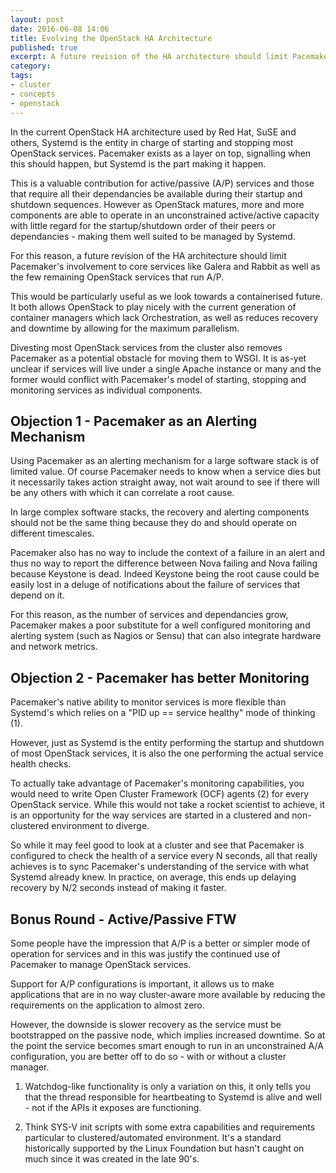 ```yaml
---
layout: post
date: 2016-06-08 14:06
title: Evolving the OpenStack HA Architecture
published: true
excerpt: A future revision of the HA architecture should limit Pacemaker involvement to services like Galera, Rabbit and the few remaining OpenStack services that can only run active/passive.
category:
tags: 
- cluster
- concepts
- openstack
---
```


In the current OpenStack HA architecture used by Red Hat, SuSE and
others, Systemd is the entity in charge of starting and stopping most
OpenStack services.  Pacemaker exists as a layer on top, signalling
when this should happen, but Systemd is the part making it happen.

This is a valuable contribution for active/passive (A/P) services and
those that require all their dependancies be available during their
startup and shutdown sequences.  However as OpenStack matures, more
and more components are able to operate in an unconstrained
active/active capacity with little regard for the startup/shutdown
order of their peers or dependancies - making them well suited to be
managed by Systemd.

For this reason, a future revision of the HA architecture should limit
Pacemaker's involvement to core services like Galera and Rabbit as
well as the few remaining OpenStack services that run A/P.

This would be particularly useful as we look towards a containerised
future.  It both allows OpenStack to play nicely with the current
generation of container managers which lack Orchestration, as well as
reduces recovery and downtime by allowing for the maximum parallelism.

Divesting most OpenStack services from the cluster also removes
Pacemaker as a potential obstacle for moving them to WSGI.  It is
as-yet unclear if services will live under a single Apache instance or
many and the former would conflict with Pacemaker's model of starting,
stopping and monitoring services as individual components.

## Objection 1 - Pacemaker as an Alerting Mechanism

Using Pacemaker as an alerting mechanism for a large software stack is
of limited value.  Of course Pacemaker needs to know when a service
dies but it necessarily takes action straight away, not wait around to
see if there will be any others with which it can correlate a root
cause.

In large complex software stacks, the recovery and alerting components
should not be the same thing because they do and should operate on
different timescales.

Pacemaker also has no way to include the context of a failure in an
alert and thus no way to report the difference between Nova failing
and Nova failing because Keystone is dead.  Indeed Keystone being the
root cause could be easily lost in a deluge of notifications about the
failure of services that depend on it.

For this reason, as the number of services and dependancies grow,
Pacemaker makes a poor substitute for a well configured monitoring and
alerting system (such as Nagios or Sensu) that can also integrate
hardware and network metrics.

## Objection 2 - Pacemaker has better Monitoring

Pacemaker's native ability to monitor services is more flexible than
Systemd's which relies on a "PID up == service healthy" mode of
thinking (1).

However, just as Systemd is the entity performing the startup and
shutdown of most OpenStack services, it is also the one performing the
actual service health checks.

To actually take advantage of Pacemaker's monitoring capabilities, you
would need to write Open Cluster Framework (OCF) agents (2) for every
OpenStack service. While this would not take a rocket scientist to
achieve, it is an opportunity for the way services are started in a
clustered and non-clustered environment to diverge.

So while it may feel good to look at a cluster and see that Pacemaker
is configured to check the health of a service every N seconds, all
that really achieves is to sync Pacemaker's understanding of the
service with what Systemd already knew.  In practice, on average, this
ends up delaying recovery by N/2 seconds instead of making it faster.

## Bonus Round - Active/Passive FTW

Some people have the impression that A/P is a better or simpler mode
of operation for services and in this was justify the continued use of
Pacemaker to manage OpenStack services.

Support for A/P configurations is important, it allows us to make
applications that are in no way cluster-aware more available by
reducing the requirements on the application to almost zero.

However, the downside is slower recovery as the service must be
bootstrapped on the passive node, which implies increased downtime.
So at the point the service becomes smart enough to run in an
unconstrained A/A configuration, you are better off to do so - with or
without a cluster manager.

1. Watchdog-like functionality is only a variation on this, it only
    tells you that the thread responsible for heartbeating to Systemd
    is alive and well - not if the APIs it exposes are functioning.

2. Think SYS-V init scripts with some extra capabilities and
    requirements particular to clustered/automated environment.  It's
    a standard historically supported by the Linux Foundation but
    hasn't caught on much since it was created in the late 90's.
